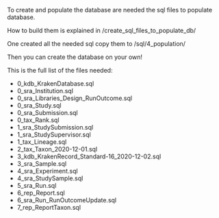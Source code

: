 To create and populate the database are needed the sql files to populate database.

How to build them is explained in /create_sql_files_to_populate_db/

One created all the needed sql copy them to /sql/4_population/

Then you can create the database on your own!

This is the full list of the files needed:

* 0_kdb_KrakenDatabase.sql
* 0_sra_Institution.sql
* 0_sra_Libraries_Design_RunOutcome.sql
* 0_sra_Study.sql
* 0_sra_Submission.sql
* 0_tax_Rank.sql
* 1_sra_StudySubmission.sql
* 1_sra_StudySupervisor.sql
* 1_tax_Lineage.sql
* 2_tax_Taxon_2020-12-01.sql
* 3_kdb_KrakenRecord_Standard-16_2020-12-02.sql
* 3_sra_Sample.sql
* 4_sra_Experiment.sql
* 4_sra_StudySample.sql
* 5_sra_Run.sql
* 6_rep_Report.sql
* 6_sra_Run_RunOutcomeUpdate.sql
* 7_rep_ReportTaxon.sql


